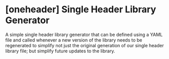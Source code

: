 # [oneheader] Single Header Library Generator
A simple single header library generator that can be defined using a YAML file
and called whenever a new version of the library needs to be regenerated to
simplify not just the original generation of our single header library file; but
simplify future updates to the library. 

